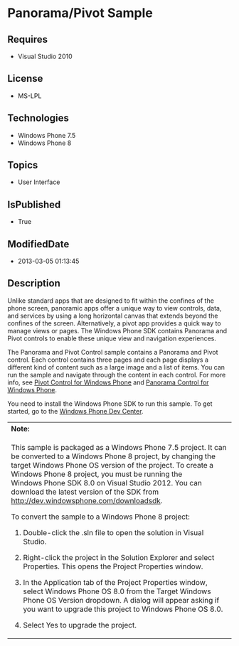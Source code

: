 # Panorama/Pivot Sample
## Requires
* Visual Studio 2010
## License
* MS-LPL
## Technologies
* Windows Phone 7.5
* Windows Phone 8
## Topics
* User Interface
## IsPublished
* True
## ModifiedDate
* 2013-03-05 01:13:45
## Description

<div id="mainBody">
<p></p>
<div class="introduction">
<p>Unlike standard apps that are designed to fit within the confines of the phone screen, panoramic apps offer a unique way to view controls, data, and services by using a long horizontal canvas that extends beyond the confines of the screen. Alternatively,
 a pivot app provides a quick way to manage views or pages. The Windows Phone SDK contains Panorama and Pivot controls to enable these unique view and navigation experiences.
</p>
<p>The Panorama and Pivot Control sample contains a Panorama and Pivot control. Each control contains three pages and each page displays a different kind of content such as a large image and a list of items. You can run the sample and navigate through the content
 in each control. For more info, see <a href="http://go.microsoft.com/fwlink/?LinkID=201690">
Pivot Control for Windows Phone</a> and <a href="http://go.microsoft.com/fwlink/?LinkID=201691">
Panorama Control for Windows Phone</a>.</p>
<p>You need to install the Windows&nbsp;Phone&nbsp;SDK to run this sample. To get started, go to the
<a href="http://go.microsoft.com/fwlink/?LinkId=259204">Windows Phone Dev Center</a>.</p>
<div class="alert">
<table width="100%" cellspacing="0" cellpadding="0">
<tbody>
<tr>
<th align="left"><b>Note:</b> </th>
</tr>
<tr>
<td>
<p>This sample is packaged as a Windows&nbsp;Phone&nbsp;7.5 project. It can be converted to a Windows&nbsp;Phone&nbsp;8 project, by changing the target Windows Phone OS version of the project. To create a Windows&nbsp;Phone&nbsp;8 project, you must be running the Windows&nbsp;Phone&nbsp;SDK&nbsp;8.0 on
 Visual Studio 2012. You can download the latest version of the SDK from <a href="http://dev.windowsphone.com/downloadsdk">
http://dev.windowsphone.com/downloadsdk</a>.</p>
<p>To convert the sample to a Windows&nbsp;Phone&nbsp;8 project:</p>
<ol>
<li>
<p>Double-click the <span class="ui">.sln</span> file to open the solution in Visual Studio.</p>
</li><li>
<p>Right-click the project in the <span class="ui">Solution Explorer</span> and select
<span class="ui">Properties</span>. This opens the <span class="ui">Project Properties</span> window.</p>
</li><li>
<p>In the <span class="ui">Application</span> tab of the Project Properties window, select
<span class="ui">Windows Phone OS 8.0</span> from the <span class="ui">Target Windows Phone OS Version</span> dropdown. A dialog will appear asking if you want to upgrade this project to Windows Phone OS 8.0.</p>
</li><li>
<p>Select <span class="ui">Yes</span> to upgrade the project.</p>
</li></ol>
</td>
</tr>
</tbody>
</table>
</div>
</div>
</div>
